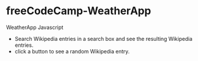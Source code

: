 # freeCodeCamp-WeatherApp
WeatherApp Javascript

 - Search Wikipedia entries in a search box and see the resulting Wikipedia entries.
 - click a button to see a random Wikipedia entry.
